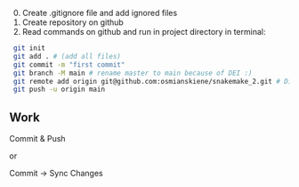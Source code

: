 0. Create .gitignore file and add ignored files
1. Create repository on github
2. Read commands on github and run in project directory in terminal:

~~~bash
 git init
 git add . # (add all files)
 git commit -m "first commit"
 git branch -M main # rename master to main because of DEI :)
 git remote add origin git@github.com:osmianskiene/snakemake_2.git # Different for every project
 git push -u origin main
~~~

## Work

Commit & Push

or 

Commit -> Sync Changes